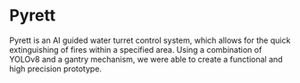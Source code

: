 # Pyrett
Pyrett is an AI guided water turret control system, which allows for the quick extinguishing of fires within a specified area. Using a combination of YOLOv8 and a gantry mechanism, we were able to create a functional and high precision prototype.
